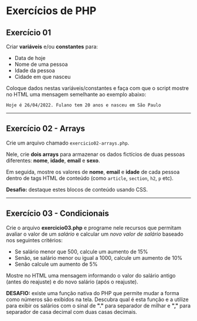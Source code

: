 # Exercícios de PHP

## Exercício 01
Criar **variáveis** e/ou **constantes** para:

- Data de hoje
- Nome de uma pessoa
- Idade da pessoa
- Cidade em que nasceu

Coloque dados nestas variáveis/constantes e faça com que o script mostre no HTML uma mensagem semelhante ao exemplo abaixo:

`Hoje é 26/04/2022. Fulano tem 20 anos e nasceu em São Paulo`

---

## Exercício 02 - Arrays
Crie um arquivo chamado `exercicio02-arrays.php`.

Nele, crie **dois arrays** para armazenar os dados fictícios de duas pessoas diferentes: **nome**, **idade**, **email** e **sexo**.

Em seguida, mostre os valores de **nome**, **email** e **idade** de cada pessoa dentro de tags HTML de conteúdo (como `article`, `section`, `h2`, `p` etc).

**Desafio:** destaque estes blocos de conteúdo usando CSS.

---

## Exercício 03 - Condicionais
Crie o arquivo **exercicio03.php** e programe nele recursos que permitam avaliar o valor de um *salário* e calcular um *novo valor de salário* baseado nos seguintes critérios:

- Se salário menor que 500, calcule um aumento de 15%
- Senão, se salário menor ou igual a 1000, calcule um aumento de 10%
- Senão calcule um aumento de 5%

Mostre no HTML uma mensagem informando o valor do salário antigo (antes do reajuste) e do novo salário (após o reajuste).

**DESAFIO:** existe uma função nativa do PHP que permite mudar a forma como números são exibidos na tela. Descubra qual é esta função e a utilize para exibir os salários com o sinal de **"."** para separador de milhar e **","** para separador de casa decimal com duas casas decimais.